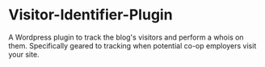 Visitor-Identifier-Plugin
=========================

A Wordpress plugin to track the blog's visitors and perform a whois on them. Specifically geared to tracking when potential co-op employers visit your site.

